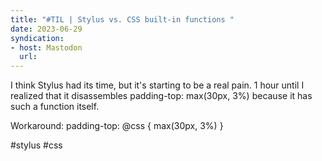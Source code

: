 ```yaml
---
title: "#TIL | Stylus vs. CSS built-in functions "
date: 2023-06-29
syndication: 
- host: Mastodon
  url: 
---
```


I think Stylus had its time, but it's starting to be a real pain. 1 hour until I realized that it disassembles padding-top: max(30px, 3%) because it has such a function itself.

Workaround: padding-top: @css { max(30px, 3%) }

#stylus #css
